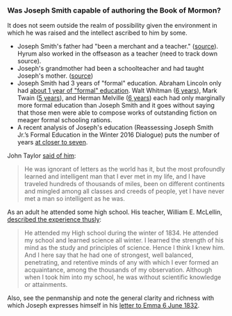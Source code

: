 ### Was Joseph Smith capable of authoring the Book of Mormon?

It does not seem outside the realm of possibility given the environment in which he was raised and the intellect ascribed to him by some.

* Joseph Smith's father had "been a merchant and a teacher." ([source](https://www.lds.org/ensign/1971/07/joseph-smiths-home-environment?lang=eng)).  Hyrum also worked in the offseason as a teacher (need to track down source).
* Joseph's grandmother had been a schoolteacher and had taught Joseph's mother. ([source](https://books.google.com/books?id=A-cWAQAAIAAJ&pg=RA1-PA257#v=snippet&q=%22Lydia%20Gates%20Mack%2C%20was%20a%20school-teacher%20and%20taught%20his%20mother%22&f=false))
* Joseph Smith had 3 years of "formal" education.  Abraham Lincoln only had [about 1 year of "formal" education](https://en.wikipedia.org/wiki/Early_life_and_career_of_Abraham_Lincoln).  Walt Whitman ([6 years](https://en.wikipedia.org/wiki/Walt_Whitman)), Mark Twain ([5 years](https://en.wikipedia.org/wiki/Mark_Twain)), and Herman Melville ([6 years](https://books.google.com/books?id=amPSiPy0XJ4C&pg=PA3&lpg=PA3&dq=herman+melville+years+of+schooling&source=bl&ots=N5rQ1EEfpg&sig=nOpniJzgoGCv5zFD6ftRrNPYlVk&hl=en&sa=X&ved=0ahUKEwijraPT3K_TAhVM7mMKHeoPARc4ChDoAQgnMAE#v=snippet&q=%22six%20years%20of%20formal%20schooling%22&f=false)) each had only marginally more formal education than Joseph Smith and it goes without saying that those men were able to compose works of outstanding fiction on meager formal schooling rations.
* A recent analysis of Joseph's education (Reassessing Joseph Smith Jr.’s Formal Education in the Winter 2016 Dialogue) puts the number of years [at closer to seven](https://www.academia.edu/31771595/Reassessing_Joseph_Smith_Jr._s_Formal_Education?auto=download).

John Taylor [said of him](https://www.lds.org/manual/teachings-joseph-smith/chapter-47?lang=eng):

> He was ignorant of letters as the world has it, but the most profoundly learned and intelligent man that I ever met in my life, and I have traveled hundreds of thousands of miles, been on different continents and mingled among all classes and creeds of people, yet I have never met a man so intelligent as he was.

As an adult he attended some high school.  His teacher, William E. McLellin, [described the experience thusly](http://www.deseretnews.com/article/705280695/Inside-the-lost-McLellin-notebook.html):

> He attended my High school during the winter of 1834. He attended my school and learned science all winter. I learned the strength of his mind as the study and principles of science. Hence I think I knew him.  And I here say that he had one of strongest, well balanced, penetrating, and retentive minds of any with which I ever formed an acquaintance, among the thousands of my observation. Although when I took him into my school, he was without scientific knowledge or attainments.

Also, see the penmanship and note the general clarity and richness with which Joseph expresses himself in his [letter to Emma 6 June 1832](http://www.josephsmithpapers.org/paper-summary/letter-to-emma-smith-6-june-1832/1).

